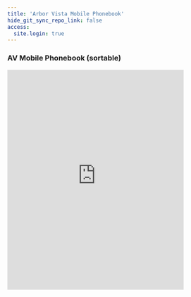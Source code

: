 ```yaml
---
title: 'Arbor Vista Mobile Phonebook'
hide_git_sync_repo_link: false
access:
  site.login: true
---
```


### AV Mobile Phonebook (sortable)

<iframe width="400" height="500" frameborder="0" scrolling="no" src="https://onedrive.live.com/embed?resid=88FCEE2150B75169%21421076&authkey=%21AEu5WPBR0C7jiRE&em=2&wdHideHeaders=True&wdInConfigurator=True"></iframe>
